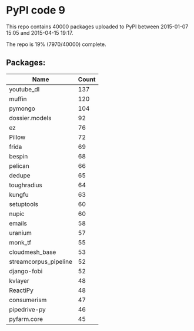 # PyPI code 9

This repo contains 40000 packages uploaded to PyPI between 
2015-01-07 15:05 and 2015-04-15 19:17.

The repo is 19% (7970/40000) complete.

## Packages:

| Name  | Count |
| ----- | ----- |
| youtube_dl | 137 |
| muffin | 120 |
| pymongo | 104 |
| dossier.models | 92 |
| ez | 76 |
| Pillow | 72 |
| frida | 69 |
| bespin | 68 |
| pelican | 66 |
| dedupe | 65 |
| toughradius | 64 |
| kungfu | 63 |
| setuptools | 60 |
| nupic | 60 |
| emails | 58 |
| uranium | 57 |
| monk_tf | 55 |
| cloudmesh_base | 53 |
| streamcorpus_pipeline | 52 |
| django-fobi | 52 |
| kvlayer | 48 |
| ReactiPy | 48 |
| consumerism | 47 |
| pipedrive-py | 46 |
| pyfarm.core | 45 |


